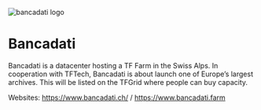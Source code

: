 ![bancadati logo](/img/bancadati-logo.jpg)

# Bancadati

Bancadati is a datacenter hosting a TF Farm in the Swiss Alps. 
In cooperation with TFTech, Bancadati is about launch one of Europe’s largest archives.
This will be listed on the TFGrid where people can buy capacity.

Websites: https://www.bancadati.ch/ / https://www.bancadati.farm